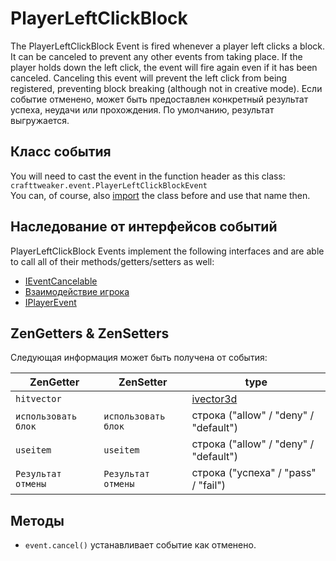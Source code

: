 # PlayerLeftClickBlock

The PlayerLeftClickBlock Event is fired whenever a player left clicks a block.  
It can be canceled to prevent any other events from taking place. If the player holds down the left click, the event will fire again even if it has been canceled. Canceling this event will prevent the left click from being registered, preventing block breaking (although not in creative mode). Если событие отменено, может быть предоставлен конкретный результат успеха, неудачи или прохождения. По умолчанию, результат выгружается.

## Класс события
You will need to cast the event in the function header as this class:  
`crafttweaker.event.PlayerLeftClickBlockEvent`  
You can, of course, also [import](/AdvancedFunctions/Import/) the class before and use that name then.

## Наследование от интерфейсов событий
PlayerLeftClickBlock Events implement the following interfaces and are able to call all of their methods/getters/setters as well:

- [IEventCancelable](/Vanilla/Events/Events/IEventCancelable/)
- [Взаимодействие игрока](/Vanilla/Events/Events/PlayerInteract/)
- [IPlayerEvent](/Vanilla/Events/Events/IPlayerEvent/)


## ZenGetters & ZenSetters
Следующая информация может быть получена от события:

| ZenGetter           | ZenSetter           | type                                   |
| ------------------- | ------------------- | -------------------------------------- |
| `hitvector`         |                     | [ivector3d](/vanilla/world/ivector3d/) |
| `использовать блок` | `использовать блок` | строка ("allow" / "deny" / "default")  |
| `useitem`           | `useitem`           | строка ("allow" / "deny" / "default")  |
| `Результат отмены`  | `Результат отмены`  | строка ("успеха" / "pass" / "fail")    |

## Методы

- `event.cancel()` устанавливает событие как отменено.
